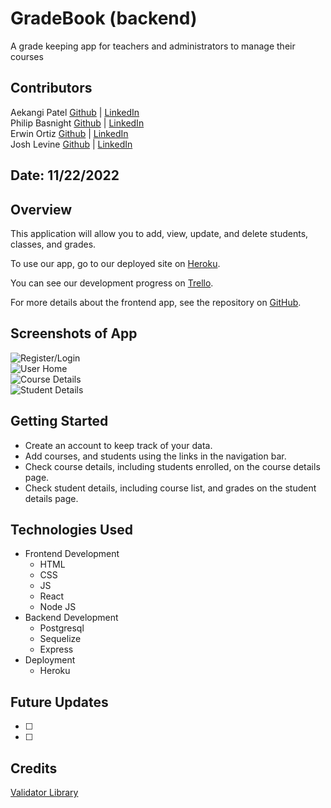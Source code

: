 # GradeBook (backend)

A grade keeping app for teachers and administrators to manage their courses

## Contributors

Aekangi Patel [Github](https://github.com/Aekangi) | [LinkedIn](https://www.linkedin.com/in/aekangipatel/) <br />
Philip Basnight [Github](https://github.com/phizbiz) | [LinkedIn](https://www.linkedin.com/in/philip-basnight/) <br />
Erwin Ortiz [Github](https://github.com/eortiz65) | [LinkedIn](https://www.linkedin.com/in/erwin-e-ortiz/) <br />
Josh Levine [Github](https://github.com/jadlevine) | [LinkedIn](https://www.linkedin.com/in/joshua-adam-levine/) <br />

## Date: 11/22/2022

## Overview

This application will allow you to add, view, update, and delete students, classes, and grades.

To use our app, go to our deployed site on [Heroku]().

You can see our development progress on [Trello](https://trello.com/b/1ZcAdoVy/gradebook).

For more details about the frontend app, see the repository on [GitHub](https://github.com/jadlevine/gradebook-frontend).

## Screenshots of App

![Register/Login]() </br>
![User Home]() </br>
![Course Details]() </br>
![Student Details]() </br>

## Getting Started

- Create an account to keep track of your data.
- Add courses, and students using the links in the navigation bar.
- Check course details, including students enrolled, on the course details page.
- Check student details, including course list, and grades on the student details page.

## Technologies Used

- Frontend Development
  - HTML
  - CSS
  - JS
  - React
  - Node JS
- Backend Development
  - Postgresql
  - Sequelize
  - Express
- Deployment
  - Heroku

## Future Updates

- [ ]
- [ ]

## Credits

[Validator Library](https://github.com/validatorjs/validator.js)
